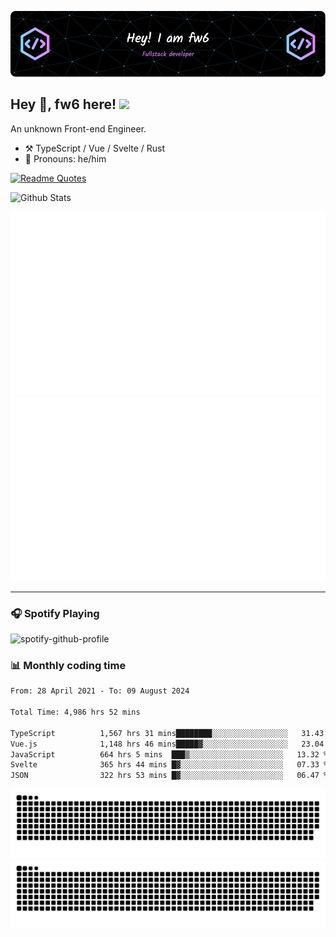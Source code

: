 ![Header](github-header-image.png)

## Hey 👋, fw6 here! <img src="https://github.githubassets.com/images/mona-whisper.gif" height="24" />


An unknown Front-end Engineer.

-   :hammer_and_pick: TypeScript / Vue / Svelte / Rust
-   :man: Pronouns: he/him


[![Readme Quotes](https://quotes-github-readme.vercel.app/api?type=horizontal&theme=algolia)](https://github.com/piyushsuthar/github-readme-quotes)



![Github Stats](https://github-readme-stats.vercel.app/api?username=fw6&bg_color=30,e96443,904e95&title_color=fff&text_color=fff)

![](https://raw.githubusercontent.com/fw6/github-stats-transparent/output/generated/overview.svg)
![](https://raw.githubusercontent.com/fw6/github-stats-transparent/output/generated/languages.svg)


---

### 🎧 Spotify Playing

<!-- ![spotify-github-profile](/img/default.svg) -->

![spotify-github-profile](https://spotify-github-profile.vercel.app/api/view.svg?uid=r6wn4hdvypv0lkzyrj0e0pjct&cover_image=true&theme=default&show_offline=true&background_color=9a10ad&interchange=true&bar_color_cover=true)



### :bar_chart: Monthly coding time 

<!--START_SECTION:waka-->

```txt
From: 28 April 2021 - To: 09 August 2024

Total Time: 4,986 hrs 52 mins

TypeScript          1,567 hrs 31 mins████████░░░░░░░░░░░░░░░░░   31.43 %
Vue.js              1,148 hrs 46 mins█████▓░░░░░░░░░░░░░░░░░░░   23.04 %
JavaScript          664 hrs 5 mins  ███▒░░░░░░░░░░░░░░░░░░░░░   13.32 %
Svelte              365 hrs 44 mins █▓░░░░░░░░░░░░░░░░░░░░░░░   07.33 %
JSON                322 hrs 53 mins █▓░░░░░░░░░░░░░░░░░░░░░░░   06.47 %
```

<!--END_SECTION:waka-->




![github contribution grid snake animation](https://raw.githubusercontent.com/platane/platane/output/github-contribution-grid-snake-dark.svg#gh-dark-mode-only)![github contribution grid snake animation](https://raw.githubusercontent.com/platane/platane/output/github-contribution-grid-snake.svg#gh-light-mode-only)

